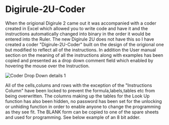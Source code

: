 # Digirule-2U-Coder
When the origional Digirule 2 came out it was accompanied with a coder created in Excel which allowed
you to write code and have it and the instructions automatically changed into binary in the order it
would be entered into the Ruler.
The new Digirule 2U does not have this so I have created a coder "Digirule-2U-Coder" built on the design
of the origional one but modified to reflect all of the instructions. In addition the User manual section 
on the meaning of all the instructions along with examples has been copied and presented as a drop down 
comment field which enabled by hovering the mouse over the Instruction.

![Coder Drop Down details 1](https://user-images.githubusercontent.com/3634275/103860874-506ca480-5121-11eb-9947-60c3a3d7ee19.jpg)

All of the cells,colums and rows with the exception of the "Instructions Column" have been locked to prevent 
the formula,labels,tables etc from being overwritten. The columns making up the tables for the Look Up 
function has also been hidden, no password has been set for the unlocking or unhiding function in order to 
enable anyone to change the programming as they see fit.
The BLANK form can be copied to one of the spare sheets and used for programming. See below example of an 8
bit adder.



